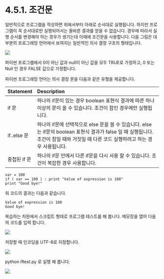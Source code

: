 # 4.5.1.     조건문

일반적으로 프로그램을 작성하면 위에서부터 아래로 순서대로 실행됩니다. 하지만 프로그램이 꼭 순서대로만 실행되어서는 올바른 결과를 얻을 수 없습니다. 경우에 따라서 실행 순서를 변경해야 하는 경우가 생기는데 이때에 조건문을 사용합니다. 다음 그림은 대부분의 프로그래밍 언어에서 보여지는 일반적인 의사 결정 구조의 형태입니다.

![](../../.gitbook/assets/3510.png)

파이썬 프로그램에서 0이 아닌 값과 null이 아닌 값을 모두 TRUE로 가정하고, 0 또는 Null 인 경우 FALSE 값으로 가정합니다.

파이썬 프로그래밍 언어는 의사 결정 문을 다음과 같은 유형을 제공합니다.

| Statement | Description |
| :--- | :--- |
| if 문 | 하나의 if문이 있는 경우 boolean 표현식 결과에 따른 하나 이상의 문이 올 수 있습니다. 조건이 참인 경우에만 실행됩니다. |
| if..else 문 | 하나의 if문에 선택적으로 else 문을 쓸 수 있습니다. else 는 if문의 boolean 표현식 결과가 false 일 때 실행됩니다. 조건이 참일 때와 거짓일 때 다른 코드 실행하려고 하는 경우 사용됩니다. |
| 중첩된 if 문 | 하나의 if문 안에서 다른 if문을 다시 사용 할 수 있습니다. 조건이 복잡한 경우 사용합니다. |

```text
var = 100
if ( var == 100 ) : print "Value of expression is 100"
print "Good bye!"
```

위 코드의 결과는 다음과 같습니다.

```text
Value of expression is 100
Good bye!
```

복습하는 차원에서 스크립트 형태로 프로그램 테스트를 해 봅니다. 메모장을 열어 다음의 코드를 입력 합니다.

![](../../.gitbook/assets/3511.png)

저장할 때 인코딩을 UTF-8로 지정합니다.

![](../../.gitbook/assets/3512.png)

python iftest.py 로 실행 해 봅니다.

![](../../.gitbook/assets/3513.png)

